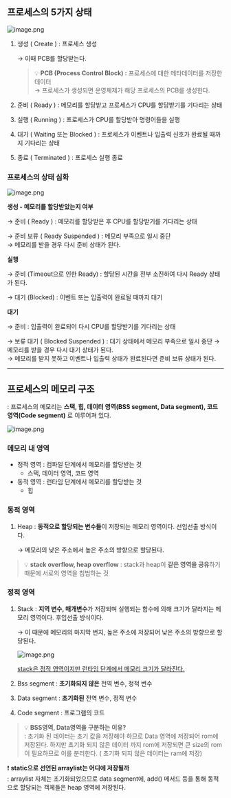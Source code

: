 ## 프로세스의 5가지 상태

![image.png](https://yanghs6.github.io/assets/img/computer_science/1003/1003_01_process_state.png)

1. 생성 ( Create ) : 프로세스 생성 
    
    → 이때 PCB를 할당받는다.
    
    > 💡 **PCB (Process Control Block) :** 프로세스에 대한 메타데이터를 저장한 데이터 <br>
     → 프로세스가 생성되면 운영체제가 해당 프로세스의 PCB를 생성한다.
    
    
2. 준비 ( Ready ) : 메모리를 할당받고 프로세스가 CPU를 할당받기를 기다리는 상태
3. 실행 ( Running ) : 프로세스가 CPU를 할당받아 명령어들을 실행
4. 대기 ( Waiting 또는 Blocked ) : 프로세스가  이벤트나 입출력 신호가 완료될 때까지 기다리는 상태
5. 종료 ( Terminated ) : 프로세스 실행 종료

### 프로세스의 상태 심화

![image.png](https://velog.velcdn.com/images/mingadinga_1234/post/ba910ce9-889b-4671-9a33-995f36733124/image.png)

**생성 - 메모리를 할당받았는지 여부**

→ 준비 ( Ready ) : 메모리를 할당받은 후 CPU를 할당받기를 기다리는 상태

→ 준비 보류 ( Ready Suspended ) : 메모리 부족으로 일시 중단 <br>
→ 메모리를 받을 경우 다시 준비 상태가 된다.

**실행**

→ 준비 (Timeout으로 인한 Ready) : 할당된 시간을 전부 소진하여 다시 Ready 상태가 된다.

→ 대기 (Blocked) : 이벤트 또는 입출력이 완료될 때까지 대기

**대기**

→ 준비 : 입출력이 완료되어 다시 CPU를 할당받기를 기다리는 상태

→ 보류 대기 ( Blocked Suspended ) : 대기 상태에서 메모리 부족으로 일시 중단
→ 메모리를 받을 경우 다시 대기 상태가 된다. <br>
→ 메모리를 받지 못하고 이벤트나 입출력 상태가 완료된다면 준비 보류 상태가 된다.


---

## 프로세스의 메모리 구조

: 프로세스의 메모리는 **스택, 힙, 데이터 영역(BSS segment, Data segment), 코드 영역(Code segment)** 로 이루어져 있다.


![image.png](https://i.imgur.com/21kg8t5.png)

### 메모리 내 영역

- 정적 영역 : 컴파일 단계에서 메모리를 할당받는 것
    - 스택, 데이터 영역, 코드 영역
- 동적 영역 : 런타임 단계에서 메모리를 할당받는 것
  - 힙

### 동적 영역
    

1. Heap : **동적으로 할당되는 변수들**이 저장되는 메모리 영역이다. 선입선출 방식이다.
    
    → 메모리의 낮은 주소에서 높은 주소의 방향으로 할당된다.
    

> 💡 **stack overflow, heap overflow** : stack과 heap이 **같은 영역을 공유**하기 때문에 서로의 영역을 침범하는 것


### 정적 영역

1. Stack : **지역 변수, 매개변수**가 저장되며 실행되는 함수에 의해 크기가 달라지는 메모리 영역이다. 후입선출 방식이다.
    
    → 이 때문에 메모리의 마지막 번지, 높은 주소에 저장되어 낮은 주소의 방향으로 할당된다.
    
    ![image.png](https://i.imgur.com/njBJcpH.png)

    [stack은 정적 영역이지만 런타임 단계에서 메모리 크기가 달라진다.](https://www.inflearn.com/community/questions/981575/%EC%8A%A4%ED%83%9D-%EC%98%81%EC%97%AD%EC%9D%98-%ED%81%AC%EA%B8%B0%EB%8A%94-%EC%A0%95%EC%A0%81%EC%9D%B8%EA%B0%80%EC%9A%94-%EB%8F%99%EC%A0%81%EC%9D%B8%EA%B0%80%EC%9A%94)
2. Bss segment : **초기화되지 않은** 전역 변수, 정적 변수
3. Data segment : **초기화된** 전역 변수, 정적 변수
4. Code segment : 프로그램의 코드

> 💡 **BSS영역, Data영역을 구분하는 이유?** <br>
  : 초기화 된 데이터는 초기 값을 저장해야 하므로 Data 영역에 저장되어 rom에 저장된다. 하지만 초기화 되지 않은 데이터 까지 rom에 저장되면 큰 size의 rom이 필요하므로 이를 분리한다. ( 초기화 되지 않은 데이터는 ram에 저장)

❗ **static으로 선언된 arraylist는 어디에 저장될까** <br>
: arraylist 자체는 초기화되었으므로 data segment에, add() 메서드 등을 통해 동적으로 할당되는 객체들은 heap 영역에 저장된다.